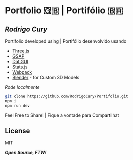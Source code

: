 # Portfolio 🇬🇧 | Portifólio 🇧🇷
## _Rodrigo Cury_

Portifolio developed using | Portifólio desenvolvido usando
- [Three.js]
- [GSAP]
- [Dat.GUI]
- [Stats.js]
- [Webpack]
- [Blender] - for Custom 3D Models


_Rode localmente_

```sh
git clone https://github.com/RodrigoCury/Portifolio.git
npm i
npm run dev
```

Feel Free to Share! | Fique a vontade para Compartilhat

## License
MIT

**_Open Source, FTW!_**

[three.js]: <https://threejs.org/>
[GSAP]: <https://greensock.com/gsap/>
[dat.gui]: <https://github.com/dataarts/dat.gui>
[stats.js]: <https://github.com/mrdoob/stats.js/>
[webpack]: <https://webpack.js.org/>
[blender]: <https://www.blender.org/>
